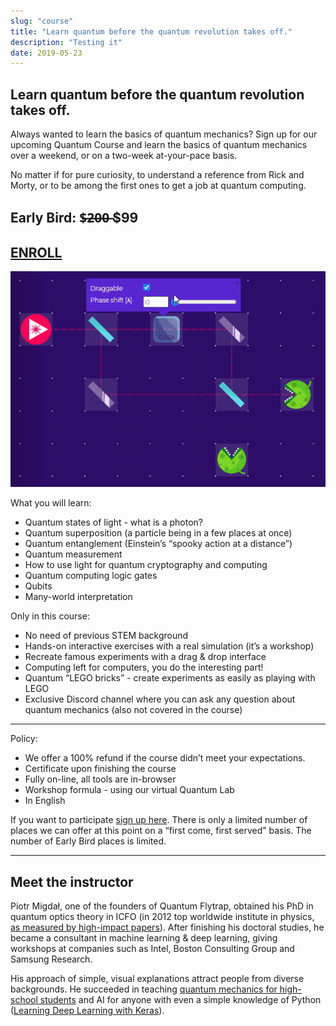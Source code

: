 ```yaml
---
slug: "course"
title: "Learn quantum before the quantum revolution takes off."
description: "Testing it"
date: 2019-05-23
---
```


## Learn quantum before the quantum revolution takes off.

Always wanted to learn the basics of quantum mechanics?
Sign up for our upcoming Quantum Course and learn the basics of quantum mechanics over a weekend, or on a two-week at-your-pace basis.

No matter if for pure curiosity, to understand a reference from Rick and Morty, or to be among the first ones to get a job at quantum computing. 

## Early Bird: $̶2̶0̶0̶ $99
## [ENROLL](https://forms.gle/cfHgXTNwhuDkycgJA)

![mach zehnder](./interference_mach_zehnder.gif)

What you will learn:

- Quantum states of light - what is a photon?
- Quantum superposition (a particle being in a few places at once)
- Quantum entanglement (Einstein’s “spooky action at a distance”)
- Quantum measurement
- How to use light for quantum cryptography and computing
- Quantum computing logic gates
- Qubits 
- Many-world interpretation

Only in this course:

- No need of previous STEM background
- Hands-on interactive exercises with a real simulation (it’s a workshop)
- Recreate famous experiments with a drag & drop interface 
- Computing left for computers, you do the interesting part!
- Quantum “LEGO bricks” - create experiments as easily as playing with LEGO
- Exclusive Discord channel where you can ask any question about quantum mechanics (also not covered in the course)

---
Policy:

- We offer a 100% refund if the course didn’t meet your expectations.
- Certificate upon finishing the course
- Fully on-line, all tools are in-browser
- Workshop formula - using our virtual Quantum Lab
- In English 


If you want to participate [sign up here](https://forms.gle/cfHgXTNwhuDkycgJA). 
There is only a limited number of places we can offer at this point on a “first come, first served” basis. The number of Early Bird places is limited.

---
## Meet the instructor
Piotr Migdał, one of the founders of Quantum Flytrap, obtained his PhD in quantum optics theory in ICFO (in 2012 top worldwide institute in physics, [as measured by high-impact papers](https://www.technologyreview.com/2013/08/07/83205/the-worlds-best-and-worst-scientific-institutions-ranked-by-discipline/)).
After finishing his doctoral studies, he became a consultant in machine learning & deep learning, giving workshops at companies such as Intel, Boston Consulting Group and Samsung Research.

His approach of simple, visual explanations attract people from diverse backgrounds. He succeeded in teaching [quantum mechanics for high-school students](https://p.migdal.pl/2016/08/15/quantum-mechanics-for-high-school-students.html) and AI for anyone with even a simple knowledge of Python ([Learning Deep Learning with Keras](https://p.migdal.pl/2017/04/30/teaching-deep-learning.html)).
